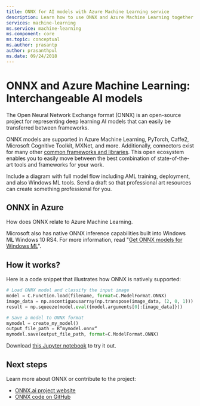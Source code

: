 ```yaml
---
title: ONNX for AI models with Azure Machine Learning service
description: Learn how to use ONNX and Azure Machine Learning together. 
services: machine-learning
ms.service: machine-learning
ms.component: core
ms.topic: conceptual
ms.author: prasantp
author: prasanthpul
ms.date: 09/24/2018
---
```


# ONNX and Azure Machine Learning: Interchangeable AI models

The Open Neural Network Exchange format (ONNX) is an open-source project for representing deep learning AI models that can easily be transferred between frameworks. 

ONNX models are supported in Azure Machine Learning, PyTorch, Caffe2, Microsoft Cognitive Toolkit, MXNet, and more. Additionally, connectors exist for many other [common frameworks and libraries](http://onnx.ai/supported-tools). This open ecosystem enables you to easily move between the best combination of state-of-the-art tools and frameworks for your work. 

Include a diagram with full model flow including AML training, deployment, and also Windows ML tools. Send a draft so that professional art resources can create something professional for you.

## ONNX in Azure

How does ONNX relate to Azure Machine Learning.

Microsoft also has native ONNX inference capabilities built into Windows ML Windows 10 RS4. For more information, read "[Get ONNX models for Windows ML](https://docs.microsoft.com/en-us/windows/ai/get-onnx-model)".


## How it works?

Here is a code snippet that illustrates how ONNX is natively supported: 

```Python
# Load ONNX model and classify the input image 
model = C.Function.load(filename, format=C.ModelFormat.ONNX) 
image_data = np.ascontiguousarray(np.transpose(image_data, (2, 0, 1))) 
result = np.squeeze(model.eval({model.arguments[0]:[image_data]})) 

# Save a model to ONNX format 
mymodel = create_my_model() 
output_file_path = R”mymodel.onnx“ 
mymodel.save(output_file_path, format=C.ModelFormat.ONNX) 
```

Download [this Jupyter notebook](https://aka.ms/aml-onnx-notebook) to try it out. 

## Next steps

Learn more about ONNX or contribute to the project:
+ [ONNX.ai project website](http://ONNX.ai)
+ [ONNX code on GitHub](https://github.com/onnx/onnx)
